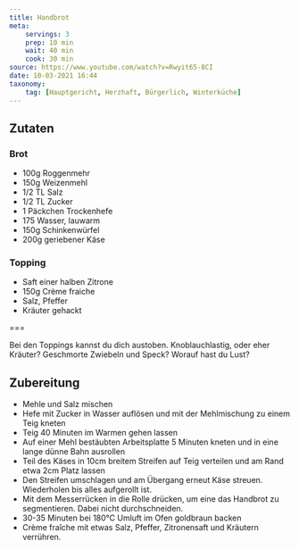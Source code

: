 ```yaml
---
title: Handbrot
meta:
    servings: 3
    prep: 10 min
    wait: 40 min
    cook: 30 min
source: https://www.youtube.com/watch?v=Rwyit65-8CI
date: 10-03-2021 16:44
taxonomy:
    tag: [Hauptgericht, Herzhaft, Bürgerlich, Winterküche]
---
```

## Zutaten

### Brot
* 100g Roggenmehr
* 150g Weizenmehl
* 1/2 TL Salz
* 1/2 TL Zucker
* 1 Päckchen Trockenhefe
* 175 Wasser, lauwarm
* 150g Schinkenwürfel
* 200g geriebener Käse

### Topping
* Saft einer halben Zitrone
* 150g Crème fraiche
* Salz, Pfeffer
* Kräuter gehackt

===

Bei den Toppings kannst du dich austoben. Knoblauchlastig, oder eher Kräuter? Geschmorte Zwiebeln und Speck? Worauf hast du Lust?

## Zubereitung

* Mehle und Salz mischen
* Hefe mit Zucker in Wasser auflösen und mit der Mehlmischung zu einem Teig kneten
* Teig 40 Minuten im Warmen gehen lassen
* Auf einer Mehl bestäubten Arbeitsplatte 5 Minuten kneten und in eine lange dünne Bahn ausrollen
* Teil des Käses in 10cm breitem Streifen auf Teig verteilen und am Rand etwa 2cm Platz lassen
* Den Streifen umschlagen und am Übergang erneut Käse streuen. Wiederholen bis alles aufgerollt ist.
* Mit dem Messerrücken in die  Rolle drücken, um eine das Handbrot zu segmentieren. Dabei nicht durchschneiden.
* 30-35 Minuten bei 180°C Umluft im Ofen goldbraun backen
* Crème fraîche mit etwas Salz, Pfeffer, Zitronensaft und Kräutern verrühren.
